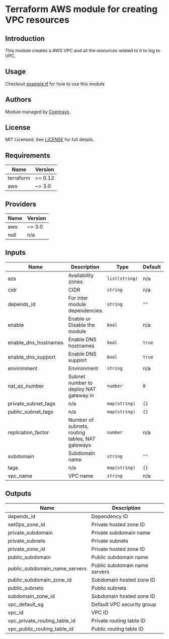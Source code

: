 # Terraform AWS module for creating VPC resources

## Introduction

This module creates a AWS VPC and all the resources related to it to log to VPC.

## Usage  
Checkout [example.tf](./examples/example.tf) for how to use this module

## Authors

Module managed by [Comtravo](https://github.com/comtravo).

## License

MIT Licensed. See [LICENSE](LICENSE) for full details.

## Requirements

| Name | Version |
|------|---------|
| terraform | >= 0.12 |
| aws | ~> 3.0 |

## Providers

| Name | Version |
|------|---------|
| aws | ~> 3.0 |
| null | n/a |

## Inputs

| Name | Description | Type | Default | Required |
|------|-------------|------|---------|:--------:|
| azs | Availability zones | `list(string)` | n/a | yes |
| cidr | CIDR | `string` | n/a | yes |
| depends_id | For inter module dependencies | `string` | `""` | no |
| enable | Enable or Disable the module | `bool` | n/a | yes |
| enable_dns_hostnames | Enable DNS hostnames | `bool` | `true` | no |
| enable_dns_support | Enable DNS support | `bool` | `true` | no |
| environment | Environment | `string` | n/a | yes |
| nat_az_number | Subnet number to deploy NAT gateway in | `number` | `0` | no |
| private_subnet_tags | n/a | `map(string)` | `{}` | no |
| public_subnet_tags | n/a | `map(string)` | `{}` | no |
| replication_factor | Number of subnets, routing tables, NAT gateways | `number` | n/a | yes |
| subdomain | Subdomain name | `string` | `""` | no |
| tags | n/a | `map(string)` | `{}` | no |
| vpc_name | VPC name | `string` | n/a | yes |

## Outputs

| Name | Description |
|------|-------------|
| depends_id | Dependency ID |
| net0ps_zone_id | Private hosted zone ID |
| private_subdomain | Private subdomain name |
| private_subnets | Private subnets |
| private_zone_id | Private hosted zone ID |
| public_subdomain | Public subdomain name |
| public_subdomain_name_servers | Public subdomain name servers |
| public_subdomain_zone_id | Subdomain hosted zone ID |
| public_subnets | Public subnets |
| subdomain_zone_id | Subdomain hosted zone ID |
| vpc_default_sg | Default VPC security group |
| vpc_id | VPC ID |
| vpc_private_routing_table_id | Private routing table ID |
| vpc_public_routing_table_id | Public routing table ID |


